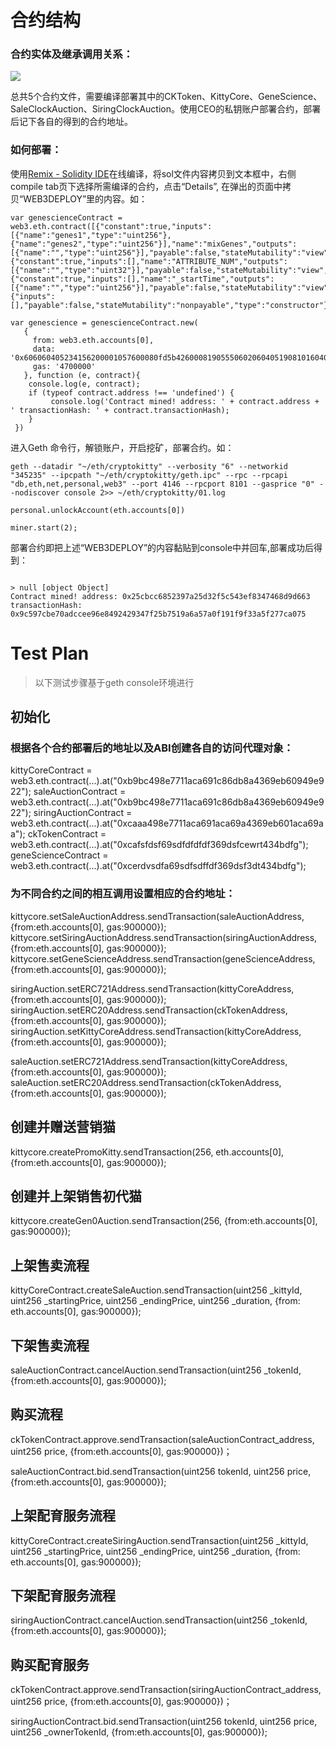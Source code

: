 # 合约结构

### 合约实体及继承调用关系：

![](http://chuantu.biz/t6/207/1516087862x-1566657699.png)

总共5个合约文件，需要编译部署其中的CKToken、KittyCore、GeneScience、SaleClockAuction、SiringClockAuction。使用CEO的私钥账户部署合约，部署后记下各自的得到的合约地址。

### 如何部署：

使用[Remix - Solidity IDE](http://sol.51xnsd.com/#optimize=false&version=soljson-v0.4.19+commit.c4cbbb05.js)在线编译，将sol文件内容拷贝到文本框中，右侧compile tab页下选择所需编译的合约，点击“Details”, 在弹出的页面中拷贝“WEB3DEPLOY”里的内容。如：
```
var genescienceContract = web3.eth.contract([{"constant":true,"inputs":[{"name":"genes1","type":"uint256"},{"name":"genes2","type":"uint256"}],"name":"mixGenes","outputs":[{"name":"","type":"uint256"}],"payable":false,"stateMutability":"view","type":"function"},{"constant":true,"inputs":[],"name":"ATTRIBUTE_NUM","outputs":[{"name":"","type":"uint32"}],"payable":false,"stateMutability":"view","type":"function"},{"constant":true,"inputs":[],"name":"_startTime","outputs":[{"name":"","type":"uint256"}],"payable":false,"stateMutability":"view","type":"function"},{"inputs":[],"payable":false,"stateMutability":"nonpayable","type":"constructor"}]);

var genescience = genescienceContract.new(
   {
     from: web3.eth.accounts[0], 
     data: '0x606060405234156200001057600080fd5b42600081905550602060405190810160405280602f60ff16815250600160008063ffffffff1681526020019081526020016000209060016200005492919062001e46565b50602060405190810...', 
     gas: '4700000'
   }, function (e, contract){
    console.log(e, contract);
    if (typeof contract.address !== 'undefined') {
         console.log('Contract mined! address: ' + contract.address + ' transactionHash: ' + contract.transactionHash);
    }
 })

```

进入Geth 命令行，解锁账户，开启挖矿，部署合约。如：
```
geth --datadir "~/eth/cryptokitty" --verbosity "6" --networkid "345235" --ipcpath "~/eth/cryptokitty/geth.ipc" --rpc --rpcapi "db,eth,net,personal,web3" --port 4146 --rpcport 8101 --gasprice "0" --nodiscover console 2>> ~/eth/cryptokitty/01.log

personal.unlockAccount(eth.accounts[0])

miner.start(2);

```

部署合约即把上述“WEB3DEPLOY”的内容黏贴到console中并回车,部署成功后得到：

```

> null [object Object]
Contract mined! address: 0x25cbcc6852397a25d32f5c543ef8347468d9d663 transactionHash: 0x9c597cbe70adccee96e8492429347f25b7519a6a57a0f191f9f33a5f277ca075

```


# Test Plan

> 以下测试步骤基于geth console环境进行

## 初始化

### 根据各个合约部署后的地址以及ABI创建各自的访问代理对象：

kittyCoreContract = web3.eth.contract(...).at("0xb9bc498e7711aca691c86db8a4369eb60949e922");
saleAuctionContract = web3.eth.contract(...).at("0xb9bc498e7711aca691c86db8a4369eb60949e922");
siringAuctionContract = web3.eth.contract(...).at("0xcaaa498e7711aca691aca69a4369eb601aca69aa");
ckTokenContract = web3.eth.contract(...).at("0xcafsfdsf69sdfdfdfdf369dsfcewrt434bdfg");
geneScienceContract = web3.eth.contract(...).at("0xcerdvsdfa69sdfsdffdf369dsf3dt434bdfg");

### 为不同合约之间的相互调用设置相应的合约地址：

kittycore.setSaleAuctionAddress.sendTransaction(saleAuctionAddress, {from:eth.accounts[0], gas:900000});
kittycore.setSiringAuctionAddress.sendTransaction(siringAuctionAddress, {from:eth.accounts[0], gas:900000});
kittycore.setGeneScienceAddress.sendTransaction(geneScienceAddress, {from:eth.accounts[0], gas:900000});

siringAuction.setERC721Address.sendTransaction(kittyCoreAddress, {from:eth.accounts[0], gas:900000});
siringAuction.setERC20Address.sendTransaction(ckTokenAddress, {from:eth.accounts[0], gas:900000});
siringAuction.setKittyCoreAddress.sendTransaction(kittyCoreAddress, {from:eth.accounts[0], gas:900000});

saleAuction.setERC721Address.sendTransaction(kittyCoreAddress, {from:eth.accounts[0], gas:900000});
saleAuction.setERC20Address.sendTransaction(ckTokenAddress, {from:eth.accounts[0], gas:900000});

## 创建并赠送营销猫

kittycore.createPromoKitty.sendTransaction(256, eth.accounts[0], {from:eth.accounts[0], gas:900000});

## 创建并上架销售初代猫

kittycore.createGen0Auction.sendTransaction(256, {from:eth.accounts[0], gas:900000});

## 上架售卖流程

kittyCoreContract.createSaleAuction.sendTransaction(uint256 _kittyId, uint256 _startingPrice, uint256 _endingPrice, uint256 _duration, {from: eth.accounts[0], gas:900000});

## 下架售卖流程

saleAuctionContract.cancelAuction.sendTransaction(uint256 _tokenId, {from:eth.accounts[0], gas:900000});

## 购买流程

ckTokenContract.approve.sendTransaction(saleAuctionContract_address, uint256 price, {from:eth.accounts[0], gas:900000})；

saleAuctionContract.bid.sendTransaction(uint256 tokenId, uint256 price, {from:eth.accounts[0], gas:900000});

## 上架配育服务流程

kittyCoreContract.createSiringAuction.sendTransaction(uint256 _kittyId, uint256 _startingPrice, uint256 _endingPrice, uint256 _duration, {from: eth.accounts[0], gas:900000});

## 下架配育服务流程

siringAuctionContract.cancelAuction.sendTransaction(uint256 _tokenId, {from:eth.accounts[0], gas:900000});

## 购买配育服务

ckTokenContract.approve.sendTransaction(siringAuctionContract_address, uint256 price, {from:eth.accounts[0], gas:900000})；

siringAuctionContract.bid.sendTransaction(uint256 tokenId, uint256 price, uint256 _ownerTokenId, {from:eth.accounts[0], gas:900000});

